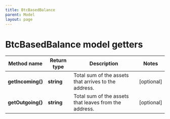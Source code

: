 ```yaml
---
title: BtcBasedBalance
parent: Model
layout: page
---
```


# BtcBasedBalance model getters

Method name | Return type | Description | Notes
------------ | ------------- | ------------- | -------------
**getIncoming()** | **string** | Total sum of the assets that arrives to the address. | [optional]
**getOutgoing()** | **string** | Total sum of the assets that leaves from the address. | [optional]

